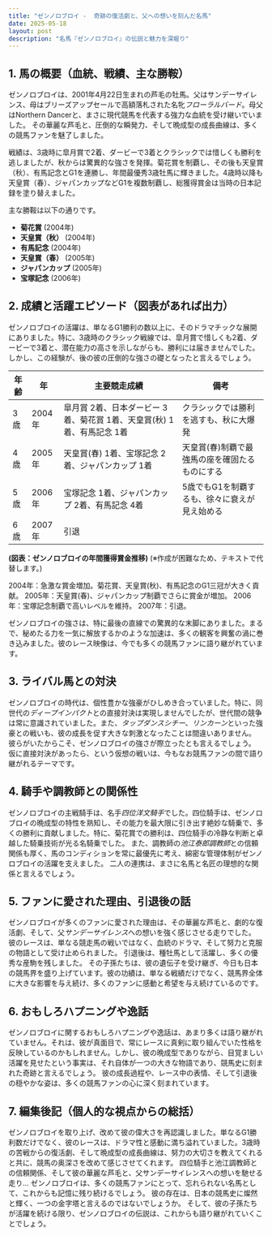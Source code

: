 ```yaml
---
title: "ゼンノロブロイ -  奇跡の復活劇と、父への想いを刻んだ名馬"
date: 2025-05-18
layout: post
description: "名馬『ゼンノロブロイ』の伝説と魅力を深堀り"
---
```


## 1. 馬の概要（血統、戦績、主な勝鞍）

ゼンノロブロイは、2001年4月22日生まれの芦毛の牡馬。父はサンデーサイレンス、母はブリーズアップセールで高額落札された名牝*フローラルバード*。母父はNorthern Dancerと、まさに現代競馬を代表する強力な血統を受け継いでいました。  その華麗な芦毛と、圧倒的な瞬発力、そして晩成型の成長曲線は、多くの競馬ファンを魅了しました。

戦績は、3歳時に皐月賞で2着、ダービーで3着とクラシックでは惜しくも勝利を逃しましたが、秋からは驚異的な強さを発揮。菊花賞を制覇し、その後も天皇賞（秋）、有馬記念とG1を連勝し、年間最優秀3歳牡馬に輝きました。4歳時以降も天皇賞（春）、ジャパンカップなどG1を複数制覇し、総獲得賞金は当時の日本記録を塗り替えました。

主な勝鞍は以下の通りです。

* **菊花賞** (2004年)
* **天皇賞（秋）** (2004年)
* **有馬記念** (2004年)
* **天皇賞（春）** (2005年)
* **ジャパンカップ** (2005年)
* **宝塚記念** (2006年)


## 2. 成績と活躍エピソード（図表があれば出力）

ゼンノロブロイの活躍は、単なるG1勝利の数以上に、そのドラマチックな展開にありました。特に、3歳時のクラシック戦線では、皐月賞で惜しくも2着、ダービーで3着と、潜在能力の高さを示しながらも、勝利には届きませんでした。しかし、この経験が、後の彼の圧倒的な強さの礎となったと言えるでしょう。

| 年齢 | 年 | 主要競走成績 | 備考 |
|---|---|---|---|
| 3歳 | 2004年 | 皐月賞 2着、日本ダービー 3着、菊花賞 1着、天皇賞(秋) 1着、有馬記念 1着 | クラシックでは勝利を逃すも、秋に大爆発 |
| 4歳 | 2005年 | 天皇賞(春) 1着、宝塚記念 2着、ジャパンカップ 1着 | 天皇賞(春)制覇で最強馬の座を確固たるものにする |
| 5歳 | 2006年 | 宝塚記念 1着、ジャパンカップ 2着、有馬記念 4着 | 5歳でもG1を制覇するも、徐々に衰えが見え始める |
| 6歳 | 2007年 |  引退 |  |


**(図表：ゼンノロブロイの年間獲得賞金推移)**  (※作成が困難なため、テキストで代替します。)

2004年：急激な賞金増加。菊花賞、天皇賞(秋)、有馬記念のG1三冠が大きく貢献。
2005年：天皇賞(春)、ジャパンカップ制覇でさらに賞金が増加。
2006年：宝塚記念制覇で高いレベルを維持。
2007年：引退。


ゼンノロブロイの強さは、特に最後の直線での驚異的な末脚にありました。まるで、秘めたる力を一気に解放するかのような加速は、多くの観客を興奮の渦に巻き込みました。彼のレース映像は、今でも多くの競馬ファンに語り継がれています。


## 3. ライバル馬との対決

ゼンノロブロイの時代は、個性豊かな強豪がひしめき合っていました。特に、同世代の*ディープインパクト*との直接対決は実現しませんでしたが、世代間の競争は常に意識されていました。また、*タップダンスシチー*、*リンカーン*といった強豪との戦いも、彼の成長を促す大きな刺激となったことは間違いありません。  彼らがいたからこそ、ゼンノロブロイの強さが際立ったとも言えるでしょう。  仮に直接対決があったら、という仮想の戦いは、今もなお競馬ファンの間で語り継がれるテーマです。


## 4. 騎手や調教師との関係性

ゼンノロブロイの主戦騎手は、名手*四位洋文騎手*でした。四位騎手は、ゼンノロブロイの晩成型の特性を熟知し、その能力を最大限に引き出す絶妙な騎乗で、多くの勝利に貢献しました。特に、菊花賞での勝利は、四位騎手の冷静な判断と卓越した騎乗技術が光る名騎乗でした。  また、調教師の*池江泰郎調教師*との信頼関係も厚く、馬のコンディションを常に最優先に考え、綿密な管理体制がゼンノロブロイの活躍を支えました。  二人の連携は、まさに名馬と名匠の理想的な関係と言えるでしょう。


## 5. ファンに愛された理由、引退後の話

ゼンノロブロイが多くのファンに愛された理由は、その華麗な芦毛と、劇的な復活劇、そして、父*サンデーサイレンス*への想いを強く感じさせる走りでした。  彼のレースは、単なる競走馬の戦いではなく、血統のドラマ、そして努力と克服の物語として受け止められました。  引退後は、種牡馬として活躍し、多くの優秀な産駒を残しました。  その子孫たちは、彼の遺伝子を受け継ぎ、今日も日本の競馬界を盛り上げています。彼の功績は、単なる戦績だけでなく、競馬界全体に大きな影響を与え続け、多くのファンに感動と希望を与え続けているのです。


## 6. おもしろハプニングや逸話

ゼンノロブロイに関するおもしろハプニングや逸話は、あまり多くは語り継がれていません。それは、彼が真面目で、常にレースに真剣に取り組んでいた性格を反映しているのかもしれません。しかし、彼の晩成型でありながら、目覚ましい活躍を見せたという事実は、それ自体が一つの大きな物語であり、競馬史に刻まれた奇跡と言えるでしょう。  彼の成長過程や、レース中の表情、そして引退後の穏やかな姿は、多くの競馬ファンの心に深く刻まれています。


## 7. 編集後記（個人的な視点からの総括）

ゼンノロブロイを取り上げ、改めて彼の偉大さを再認識しました。単なるG1勝利数だけでなく、彼のレースは、ドラマ性と感動に満ち溢れていました。3歳時の苦戦からの復活劇、そして晩成型の成長曲線は、努力の大切さを教えてくれると共に、競馬の奥深さを改めて感じさせてくれます。  四位騎手と池江調教師との信頼関係、そして彼の華麗な芦毛と、父サンデーサイレンスへの想いを馳せる走り…  ゼンノロブロイは、多くの競馬ファンにとって、忘れられない名馬として、これからも記憶に残り続けるでしょう。  彼の存在は、日本の競馬史に燦然と輝く、一つの金字塔と言えるのではないでしょうか。  そして、彼の子孫たちが活躍を続ける限り、ゼンノロブロイの伝説は、これからも語り継がれていくことでしょう。
